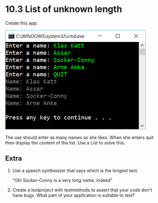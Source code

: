 ﻿# 10.3 List of unknown length

Create this app:

![39](Images/39.png)

The use should enter as many names as she likes. When she enters quit then display the content of the list. Use a List<string> to solve this.

## Extra

1. Use a speech synthesizer that says which is the longest text:

	“Oh! Socker-Conny is a very long name, indeed”

2. Create a *testproject* with testmethods to assert that your code don't have bugs. What part of your application is suitable to test?